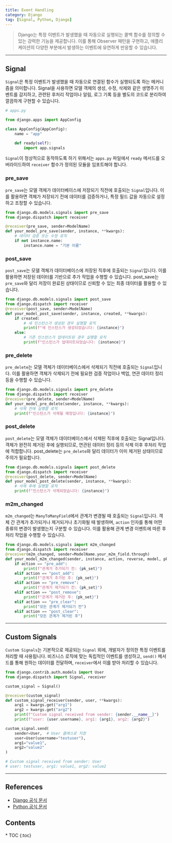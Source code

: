 ```yaml
---
title: Event Handling
category: Django
tag: [Signal, Python, Django]
---
```


> Django는 특정 이벤트가 발생했을 때 자동으로 실행되는 콜백 함수를 정의할 수 있는 강력한 기능을 제공합니다. 이를 통해 Observer 패턴을 구현하고, 애플리케이션의 다양한 부분에서 발생하는 이벤트에 유연하게 반응할 수 있습니다.

---

## Signal

`Signal`은 특정 이벤트가 발생했을 때 자동으로 연결된 함수가 실행되도록 하는 메커니즘을 의미합니다. Signal을 사용하면 모델 객체의 생성, 수정, 삭제와 같은 생명주기 이벤트를 감지하고, 관련된 후처리 작업이나 알림, 로그 기록 등을 별도의 코드로 분리하여 깔끔하게 구현할 수 있습니다.

```python
# apps.py

from django.apps import AppConfig

class AppConfig(AppConfig):
    name = "app"

    def ready(self):
        import app.signals
```

`Signal`이 정상적으로 동작하도록 하기 위해서는 `apps.py` 파일에서 `ready` 메서드를 오버라이드하여 `receiver` 함수가 정의된 모듈을 임포트해야 합니다.

### pre_save

`pre_save`는 모델 객체가 데이터베이스에 저장되기 직전에 호출되는 `Signal`입니다. 이를 활용하면 객체가 저장되기 전에 데이터를 검증하거나, 특정 필드 값을 자동으로 설정하고 조정할 수 있습니다.

```python
from django.db.models.signals import pre_save
from django.dispatch import receiver

@receiver(pre_save, sender=ModelName)
def your_model_pre_save(sender, instance, **kwargs):
    # 데이터 검증 또는 수정 로직
    if not instance.name:
        instance.name = "기본 이름"
```

### post_save

`post_save`는 모델 객체가 데이터베이스에 저장된 직후에 호출되는 `Signal`입니다. 이를 활용하면 저장된 데이터를 기반으로 추가 작업을 수행할 수 있습니다. post_save는 `pre_save`와 달리 저장이 완료된 상태이므로 신뢰할 수 있는 최종 데이터를 활용할 수 있습니다.

```python
from django.db.models.signals import post_save
from django.dispatch import receiver
@receiver(post_save, sender=ModelName)
def your_model_post_save(sender, instance, created, **kwargs):
    if created:
        # 새 인스턴스가 생성된 경우 실행할 로직
        print(f"새 인스턴스가 생성되었습니다: {instance}")
    else:
        # 기존 인스턴스가 업데이트된 경우 실행할 로직
        print(f"인스턴스가 업데이트되었습니다: {instance}")
```

### pre_delete

`pre_delete`는 모델 객체가 데이터베이스에서 삭제되기 직전에 호출되는 `Signal`입니다. 이를 활용하면 객체가 삭제되기 전에 필요한 검증 작업이나 백업, 연관 데이터 정리 등을 수행할 수 있습니다.

```python
from django.db.models.signals import pre_delete
from django.dispatch import receiver
@receiver(pre_delete, sender=ModelName)
def your_model_pre_delete(sender, instance, **kwargs):
    # 삭제 전에 실행할 로직
    print(f"인스턴스가 삭제될 예정입니다: {instance}")
```

### post_delete

`post_delete`는 모델 객체가 데이터베이스에서 삭제된 직후에 호출되는 Signal입니다. 객체가 완전히 제거된 후에 실행되므로, 연관된 데이터 정리 등의 삭제 이후 후처리 작업에 적합합니다. post_delete는 `pre_delete`와 달리 데이터가 이미 제거된 상태이므로 주의가 필요합니다.

```python
from django.db.models.signals import post_delete
from django.dispatch import receiver
@receiver(post_delete, sender=ModelName)
def your_model_post_delete(sender, instance, **kwargs):
    # 삭제 후에 실행할 로직
    print(f"인스턴스가 삭제되었습니다: {instance}")
```

### m2m_changed

`m2m_changed`는 `ManyToManyField`에서 관계가 변경될 때 호출되는 `Signal`입니다. 객체 간 관계가 추가되거나 제거되거나 초기화될 때 발생하며, `action` 인자를 통해 어떤 종류의 변경이 발생했는지 구분할 수 있습니다. 이를 활용해 관계 변경 이벤트에 따른 후처리 작업을 수행할 수 있습니다.

```python
from django.db.models.signals import m2m_changed
from django.dispatch import receiver
@receiver(m2m_changed, sender=ModelName.your_m2m_field.through)
def your_model_m2m_changed(sender, instance, action, reverse, model, pk_set, **kwargs):
    if action == "pre_add":
        print(f"관계가 추가되기 전: {pk_set}")
    elif action == "post_add":
        print(f"관계가 추가된 후: {pk_set}")
    elif action == "pre_remove":
        print(f"관계가 제거되기 전: {pk_set}")
    elif action == "post_remove":
        print(f"관계가 제거된 후: {pk_set}")
    elif action == "pre_clear":
        print("모든 관계가 제거되기 전")
    elif action == "post_clear":
        print("모든 관계가 제거된 후")
```

---

## Custom Signals

`Custom Signals`는 기본적으로 제공되는 `Signal` 외에, 개발자가 정의한 특정 이벤트를 처리할 때 사용됩니다. 비즈니스 로직에 맞는 독립적인 이벤트를 생성하고, `send()` 메서드를 통해 원하는 데이터를 전달하며, `receiver`에서 이를 받아 처리할 수 있습니다.

```python
from django.contrib.auth.models import User
from django.dispatch import Signal, receiver

custom_signal = Signal()

@receiver(custom_signal)
def custom_signal_receiver(sender, user, **kwargs):
    arg1 = kwargs.get("arg1")
    arg2 = kwargs.get("arg2")
    print(f"Custom signal received from sender: {sender.__name__}")
    print(f"user: {user.username}, arg1: {arg1}, arg2: {arg2}")

custom_signal.send(
    sender=User,  # User 클래스로 지정
    user=User(username="testuser"),
    arg1="value1",
    arg2="value2"
)

# Custom signal received from sender: User
# user: testuser, arg1: value1, arg2: value2
```

---

## References

- [Django 공식 문서](https://www.djangoproject.com/)
- [Python 공식 문서](https://docs.python.org/3/)

<nav class="post-toc" markdown="1">
  <h2>Contents</h2>
* TOC
{:toc}
</nav>

